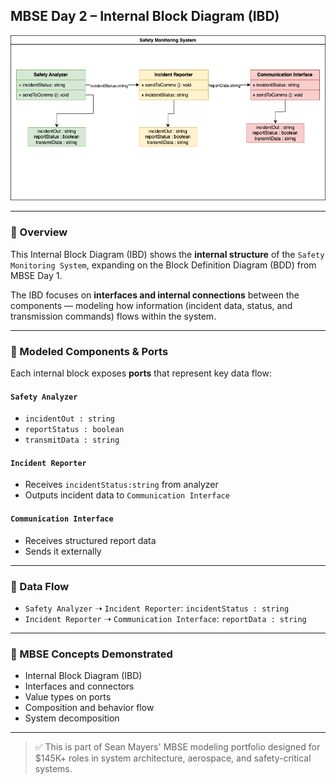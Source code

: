 
## MBSE Day 2 – Internal Block Diagram (IBD)

![Safety Monitoring System IBD](safety_monitoring_system_ibd.png)

---

### 🧭 Overview

This Internal Block Diagram (IBD) shows the **internal structure** of the `Safety Monitoring System`, expanding on the Block Definition Diagram (BDD) from MBSE Day 1.

The IBD focuses on **interfaces and internal connections** between the components — modeling how information (incident data, status, and transmission commands) flows within the system.

---

### 🔧 Modeled Components & Ports

Each internal block exposes **ports** that represent key data flow:

#### `Safety Analyzer`
- `incidentOut : string`
- `reportStatus : boolean`
- `transmitData : string`

#### `Incident Reporter`
- Receives `incidentStatus:string` from analyzer
- Outputs incident data to `Communication Interface`

#### `Communication Interface`
- Receives structured report data
- Sends it externally

---

### 🔁 Data Flow

- `Safety Analyzer` ➝ `Incident Reporter`: `incidentStatus : string`
- `Incident Reporter` ➝ `Communication Interface`: `reportData : string`

---

### 📘 MBSE Concepts Demonstrated
- Internal Block Diagram (IBD)
- Interfaces and connectors
- Value types on ports
- Composition and behavior flow
- System decomposition

---

> ✅ This is part of Sean Mayers' MBSE modeling portfolio designed for $145K+ roles in system architecture, aerospace, and safety-critical systems.
